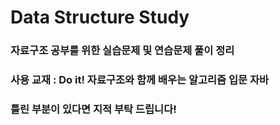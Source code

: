 # Data Structure Study
### 자료구조 공부를 위한 실습문제 및 연습문제 풀이 정리
### 사용 교재 : Do it! 자료구조와 함께 배우는 알고리즘 입문 자바
### 틀린 부분이 있다면 지적 부탁 드립니다!
